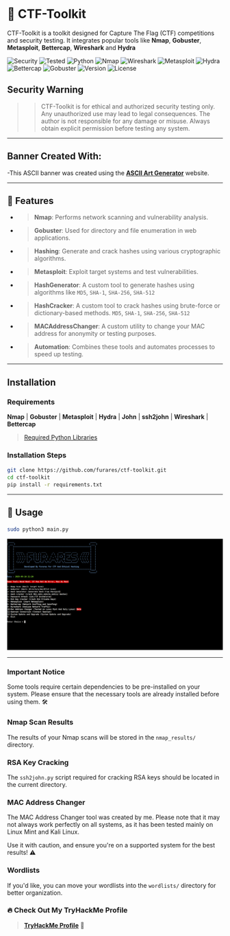 # 🔐 CTF-Toolkit

CTF-Toolkit is a toolkit designed for Capture The Flag (CTF) competitions and security testing. It integrates popular tools like **Nmap**, **Gobuster**, **Metasploit**, **Bettercap**, **Wireshark** and **Hydra**

![Security](https://img.shields.io/badge/CTF-Toolkit-critical?logo=hackthebox&color=red)
![Tested](https://img.shields.io/badge/Tested-Kali%20Linux-green?logo=linux)
![Python](https://img.shields.io/badge/Python-3.10-blue?logo=python&logoColor=white)
![Nmap](https://img.shields.io/badge/Tool-Nmap-blue?logo=nmap&logoColor=white)
![Wireshark](https://img.shields.io/badge/Tool-Wireshark-blue?logo=wireshark&logoColor=white)
![Metasploit](https://img.shields.io/badge/Tool-Metasploit-blue?logo=metasploit&logoColor=white)
![Hydra](https://img.shields.io/badge/Tool-Hydra-blue?logo=hydra&logoColor=white)
![Bettercap](https://img.shields.io/badge/Tool-Bettercap-blue?logo=bettercap&logoColor=white)
![Gobuster](https://img.shields.io/badge/Tool-Gobuster-blue?logo=gobuster&logoColor=white)
![Version](https://img.shields.io/badge/Version-v1.0.0-blue)
![License](https://img.shields.io/badge/License-MIT-blue.svg)





## Security Warning

>>CTF-Toolkit is for ethical and authorized security testing only. Any unauthorized use may lead to legal consequences. The author is not responsible for any damage or misuse. Always obtain explicit permission before testing any system.

---

## Banner Created With:
-This ASCII banner was created using the [**ASCII Art Generator**](https://www.asciiart.eu/text-to-ascii-art) website.

---
## 🚀 Features
- > **Nmap**: Performs network scanning and vulnerability analysis.
- > **Gobuster**: Used for directory and file enumeration in web applications.
- > **Hashing**: Generate and crack hashes using various cryptographic algorithms.
- > **Metasploit**: Exploit target systems and test vulnerabilities.
- > **HashGenerator**: A custom tool to generate hashes using algorithms like `MD5`, `SHA-1`, `SHA-256`, `SHA-512`
- > **HashCracker**: A custom tool to crack hashes using brute-force or dictionary-based methods. `MD5`, `SHA-1`, `SHA-256`, `SHA-512`
- > **MACAddressChanger**: A custom utility to change your MAC address for anonymity or testing purposes.
- > **Automation**: Combines these tools and automates processes to speed up testing.

---
## Installation

### Requirements
**Nmap** | **Gobuster** | **Metasploit** | **Hydra** | **John** | **ssh2john** | **Wireshark** | **Bettercap**
>[Required Python Libraries](requirements.txt)



### Installation Steps

```bash
git clone https://github.com/furares/ctf-toolkit.git
cd ctf-toolkit
pip install -r requirements.txt
```
---

## 🧠 Usage

```bash
sudo python3 main.py
```
<p float="left">
  <img src=".img/mainmenu1.png" width="1250" />
</p>



---

### Important Notice 
Some tools require certain dependencies to be pre-installed on your system. Please ensure that the necessary tools are already installed before using them. 🛠️

### Nmap Scan Results
The results of your Nmap scans will be stored in the `nmap_results/` directory. 

### RSA Key Cracking
The `ssh2john.py` script required for cracking RSA keys should be located in the current directory. 

### MAC Address Changer
The MAC Address Changer tool was created by me. Please note that it may not always work perfectly on all systems, as it has been tested mainly on Linux Mint and Kali Linux.

Use it with caution, and ensure you're on a supported system for the best results! ⚠️

### Wordlists
If you'd like, you can move your wordlists into the `wordlists/` directory for better organization.


### 🔥 Check Out My TryHackMe Profile
> **[TryHackMe Profile](https://tryhackme.com/p/furares)** 👾







